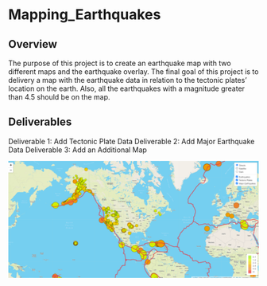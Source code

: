 # Mapping_Earthquakes

## Overview

The purpose of this project is to create an earthquake map with two different maps and the earthquake overlay. The final goal of this project is to delivery a map with the earthquake data in relation to the tectonic plates’ location on the earth. Also, all the earthquakes with a magnitude greater than 4.5 should be on the map.

## Deliverables

Deliverable 1: Add Tectonic Plate Data
Deliverable 2: Add Major Earthquake Data
Deliverable 3: Add an Additional Map

![Final map](/Earthquake_Challenge/Final_map.png)